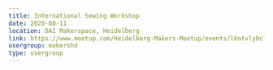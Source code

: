 ```yaml
---
title: International Sewing Workshop
date: 2020-08-11
location: DAI Makerspace, Heidelberg
link: https://www.meetup.com/Heidelberg-Makers-Meetup/events/lkntvlybclbpb/
usergroup: makershd
type: usergroup
---
```

